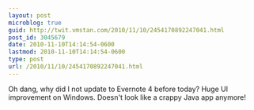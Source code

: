 ```yaml
---
layout: post
microblog: true
guid: http://twit.vmstan.com/2010/11/10/2454170892247041.html
post_id: 3045679
date: 2010-11-10T14:14:54-0600
lastmod: 2010-11-10T14:14:54-0600
type: post
url: /2010/11/10/2454170892247041.html
---
```

Oh dang, why did I not update to Evernote 4 before today? Huge UI improvement on Windows. Doesn't look like a crappy Java app anymore!
